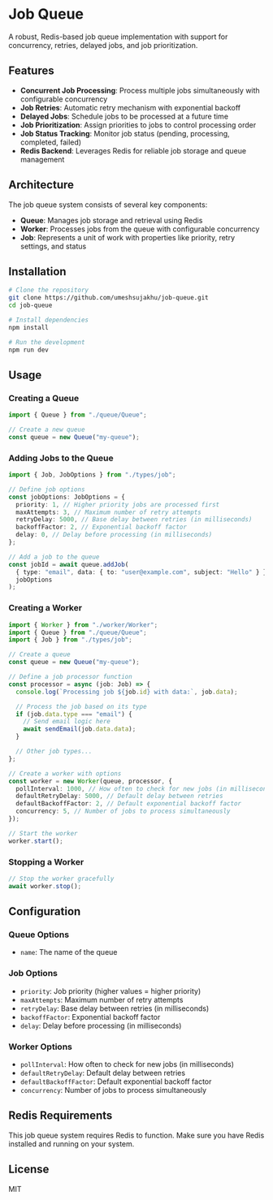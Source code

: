 # Job Queue

A robust, Redis-based job queue implementation with support for concurrency, retries, delayed jobs, and job prioritization.

## Features

- **Concurrent Job Processing**: Process multiple jobs simultaneously with configurable concurrency
- **Job Retries**: Automatic retry mechanism with exponential backoff
- **Delayed Jobs**: Schedule jobs to be processed at a future time
- **Job Prioritization**: Assign priorities to jobs to control processing order
- **Job Status Tracking**: Monitor job status (pending, processing, completed, failed)
- **Redis Backend**: Leverages Redis for reliable job storage and queue management

## Architecture

The job queue system consists of several key components:

- **Queue**: Manages job storage and retrieval using Redis
- **Worker**: Processes jobs from the queue with configurable concurrency
- **Job**: Represents a unit of work with properties like priority, retry settings, and status

## Installation

```bash
# Clone the repository
git clone https://github.com/umeshsujakhu/job-queue.git
cd job-queue

# Install dependencies
npm install

# Run the development
npm run dev
```

## Usage

### Creating a Queue

```typescript
import { Queue } from "./queue/Queue";

// Create a new queue
const queue = new Queue("my-queue");
```

### Adding Jobs to the Queue

```typescript
import { Job, JobOptions } from "./types/job";

// Define job options
const jobOptions: JobOptions = {
  priority: 1, // Higher priority jobs are processed first
  maxAttempts: 3, // Maximum number of retry attempts
  retryDelay: 5000, // Base delay between retries (in milliseconds)
  backoffFactor: 2, // Exponential backoff factor
  delay: 0, // Delay before processing (in milliseconds)
};

// Add a job to the queue
const jobId = await queue.addJob(
  { type: "email", data: { to: "user@example.com", subject: "Hello" } },
  jobOptions
);
```

### Creating a Worker

```typescript
import { Worker } from "./worker/Worker";
import { Queue } from "./queue/Queue";
import { Job } from "./types/job";

// Create a queue
const queue = new Queue("my-queue");

// Define a job processor function
const processor = async (job: Job) => {
  console.log(`Processing job ${job.id} with data:`, job.data);

  // Process the job based on its type
  if (job.data.type === "email") {
    // Send email logic here
    await sendEmail(job.data.data);
  }

  // Other job types...
};

// Create a worker with options
const worker = new Worker(queue, processor, {
  pollInterval: 1000, // How often to check for new jobs (in milliseconds)
  defaultRetryDelay: 5000, // Default delay between retries
  defaultBackoffFactor: 2, // Default exponential backoff factor
  concurrency: 5, // Number of jobs to process simultaneously
});

// Start the worker
worker.start();
```

### Stopping a Worker

```typescript
// Stop the worker gracefully
await worker.stop();
```

## Configuration

### Queue Options

- `name`: The name of the queue

### Job Options

- `priority`: Job priority (higher values = higher priority)
- `maxAttempts`: Maximum number of retry attempts
- `retryDelay`: Base delay between retries (in milliseconds)
- `backoffFactor`: Exponential backoff factor
- `delay`: Delay before processing (in milliseconds)

### Worker Options

- `pollInterval`: How often to check for new jobs (in milliseconds)
- `defaultRetryDelay`: Default delay between retries
- `defaultBackoffFactor`: Default exponential backoff factor
- `concurrency`: Number of jobs to process simultaneously

## Redis Requirements

This job queue system requires Redis to function. Make sure you have Redis installed and running on your system.

## License

MIT
